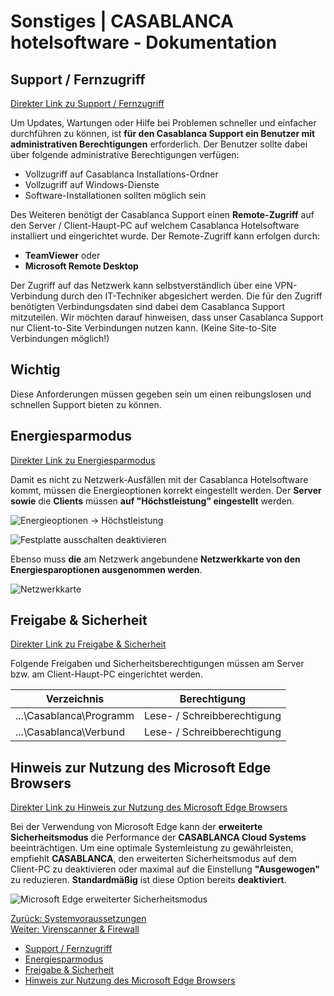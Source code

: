 # Sonstiges | CASABLANCA hotelsoftware - Dokumentation

## Support / Fernzugriff

[Direkter Link zu Support / Fernzugriff](https://docs.casablanca.at/system_requirements/other/#support--fernzugriff "Direkter Link zu Support / Fernzugriff")

Um Updates, Wartungen oder Hilfe bei Problemen schneller und einfacher durchführen zu können, ist **für den Casablanca Support ein Benutzer mit administrativen Berechtigungen** erforderlich. Der Benutzer sollte dabei über folgende administrative Berechtigungen verfügen:

* Vollzugriff auf Casablanca Installations-Ordner
* Vollzugriff auf Windows-Dienste
* Software-Installationen sollten möglich sein

Des Weiteren benötigt der Casablanca Support einen **Remote-Zugriff** auf den Server / Client-Haupt-PC auf welchem Casablanca Hotelsoftware installiert und eingerichtet wurde. Der Remote-Zugriff kann erfolgen durch:

* **TeamViewer** oder
* **Microsoft Remote Desktop**

Der Zugriff auf das Netzwerk kann selbstverständlich über eine VPN-Verbindung durch den IT-Techniker abgesichert werden. Die für den Zugriff benötigten Verbindungsdaten sind dabei dem Casablanca Support mitzuteilen. Wir möchten darauf hinweisen, dass unser Casablanca Support nur Client-to-Site Verbindungen nutzen kann. (Keine Site-to-Site Verbindungen möglich!)

## Wichtig

Diese Anforderungen müssen gegeben sein um einen reibungslosen und schnellen Support bieten zu können.

## Energiesparmodus

[Direkter Link zu Energiesparmodus](https://docs.casablanca.at/system_requirements/other/#energiesparmodus "Direkter Link zu Energiesparmodus")

Damit es nicht zu Netzwerk-Ausfällen mit der Casablanca Hotelsoftware kommt, müssen die Energieoptionen korrekt eingestellt werden. Der **Server sowie** die **Clients** müssen **auf "Höchstleistung" eingestellt** werden.

![Energieoptionen -> Höchstleistung](https://docs.casablanca.at/assets/images/energy_safing_mode_0-5951b845d3dc4ed67c85d1dd5dad20e8.png "Energieoptionen -> Höchstleistung")

![Festplatte ausschalten deaktivieren](https://docs.casablanca.at/assets/images/energy_safing_mode_1-ec11d02255c2544eacb17f11ee716336.png "Festplatte ausschalten deaktivieren")

Ebenso muss **die** am Netzwerk angebundene **Netzwerkkarte von den Energiesparoptionen ausgenommen werden**.

![Netzwerkkarte](https://docs.casablanca.at/assets/images/energy_safing_mode_2-7c4d77801616c0f985d26902f103a714.png "Netzwerkkarte")

## Freigabe & Sicherheit

[Direkter Link zu Freigabe & Sicherheit](https://docs.casablanca.at/system_requirements/other/#freigabe--sicherheit "Direkter Link zu Freigabe & Sicherheit")

Folgende Freigaben und Sicherheitsberechtigungen müssen am Server bzw. am Client-Haupt-PC eingerichtet werden.

| Verzeichnis | Berechtigung |
| --- | --- |
| ...\Casablanca\Programm | Lese- / Schreibberechtigung |
| ...\Casablanca\Verbund | Lese- / Schreibberechtigung |

## Hinweis zur Nutzung des Microsoft Edge Browsers

[Direkter Link zu Hinweis zur Nutzung des Microsoft Edge Browsers](https://docs.casablanca.at/system_requirements/other/#hinweis-zur-nutzung-des-microsoft-edge-browsers "Direkter Link zu Hinweis zur Nutzung des Microsoft Edge Browsers")

Bei der Verwendung von Microsoft Edge kann der **erweiterte Sicherheitsmodus** die Performance der **CASABLANCA Cloud Systems** beeinträchtigen. Um eine optimale Systemleistung zu gewährleisten, empfiehlt **CASABLANCA**, den erweiterten Sicherheitsmodus auf dem Client-PC zu deaktivieren oder maximal auf die Einstellung **"Ausgewogen"** zu reduzieren. **Standardmäßig** ist diese Option bereits **deaktiviert**.

![Microsoft Edge erweiterter Sicherheitsmodus](https://docs.casablanca.at/assets/images/microsoft_edge_security_setting-5deaaf8ca02119eccd60eaba12b4cab9.png "Microsoft Edge erweiterter Sicherheitsmodus")

[Zurück: Systemvoraussetzungen](https://docs.casablanca.at/system_requirements/)  
[Weiter: Virenscanner & Firewall](https://docs.casablanca.at/system_requirements/virus_scanner_firewall)

* [Support / Fernzugriff](https://docs.casablanca.at/system_requirements/other/#support--fernzugriff)
* [Energiesparmodus](https://docs.casablanca.at/system_requirements/other/#energiesparmodus)
* [Freigabe & Sicherheit](https://docs.casablanca.at/system_requirements/other/#freigabe--sicherheit)
* [Hinweis zur Nutzung des Microsoft Edge Browsers](https://docs.casablanca.at/system_requirements/other/#hinweis-zur-nutzung-des-microsoft-edge-browsers)